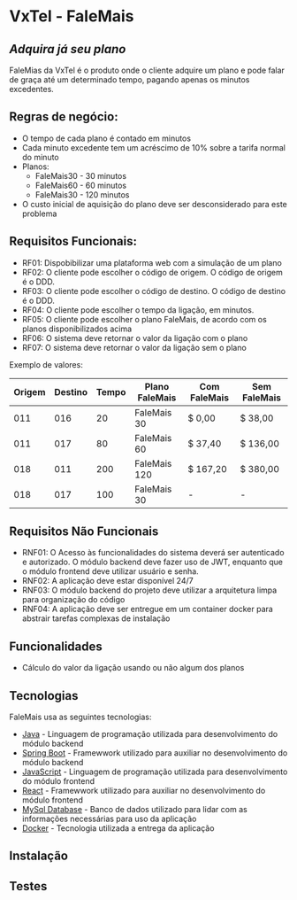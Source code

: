# VxTel - FaleMais
## _Adquira já seu plano_

FaleMias da VxTel é o produto onde o cliente adquire um plano e pode falar de graça até um determinado tempo, pagando apenas os minutos excedentes.


## Regras de negócio:

- O tempo de cada plano é contado em minutos
- Cada minuto excedente tem um acréscimo de 10% sobre a tarifa normal do minuto
- Planos:
    - FaleMais30 - 30 minutos
    - FaleMais60 - 60 minutos
    - FaleMais30 - 120 minutos
- O custo inicial de aquisição do plano deve ser desconsiderado para este
problema


## Requisitos Funcionais:
- RF01: Dispobibilizar uma plataforma web com a simulação de um plano
- RF02: O cliente pode escolher o código de origem. O código de origem é o DDD.
- RF03: O cliente pode escolher o código de destino. O código de destino é o DDD.
- RF04: O cliente pode escolher o tempo da ligação, em minutos.  
- RF05: O cliente pode escolher o plano FaleMais, de acordo com os planos disponibilizados acima
- RF06: O sistema deve retornar o valor da ligação com o plano
- RF07: O sistema deve retornar o valor da ligação sem o plano

Exemplo de valores:

| Origem  |  Destino  | Tempo   | Plano FaleMais | Com FaleMais | Sem FaleMais |
| ------- | --------- | -----   | -------------- | ------------ | ------------ |
| 011     | 016       | 20      | FaleMais 30    | $ 0,00       |    $ 38,00   |
| 011     | 017       | 80      | FaleMais 60    | $ 37,40      |    $ 136,00  |
| 018     | 011       | 200     | FaleMais 120   | $ 167,20     |    $ 380,00  |
| 018     | 017       | 100     | FaleMais 30    |      -       |       -      |

## Requisitos Não Funcionais

- RNF01: O Acesso às funcionalidades do sistema deverá ser autenticado e autorizado. O módulo backend deve fazer uso de JWT, enquanto que o módulo frontend deve utilizar usuário e senha.
- RNF02: A aplicação deve estar disponível 24/7
- RNF03: O módulo backend do projeto deve utilizar a arquitetura limpa para organização do código
- RNF04: A aplicação deve ser entregue em um container docker para abstrair tarefas complexas  de instalação


## Funcionalidades

- Cálculo do valor da ligação usando ou não algum dos planos


## Tecnologias

FaleMais usa as seguintes tecnologias:

- [Java](https://www.java.com/pt-BR/) - Linguagem de programação utilizada para desenvolvimento do módulo backend
- [Spring Boot](https://spring.io/projects/spring-boot/) - Framewwork utilizado para auxiliar no desenvolvimento do módulo backend
- [JavaScript](https://www.javascript.com/) - Linguagem de programação utilizada para desenvolvimento do módulo frontend
- [React](https://pt-br.reactjs.org/) - Framewwork utilizado para auxiliar no desenvolvimento do módulo frontend
- [MySql Database](https://www.mysql.com/) - Banco de dados utilizado para lidar com as informações necessárias para uso da aplicação
- [Docker](https://www.docker.com/) - Tecnologia utilizada a entrega da aplicação


## Instalação


## Testes